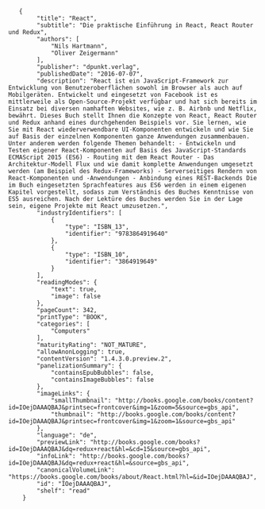        {
            "title": "React",
            "subtitle": "Die praktische Einführung in React, React Router und Redux",
            "authors": [
                "Nils Hartmann",
                "Oliver Zeigermann"
            ],
            "publisher": "dpunkt.verlag",
            "publishedDate": "2016-07-07",
            "description": "React ist ein JavaScript-Framework zur Entwicklung von Benutzeroberflächen sowohl im Browser als auch auf Mobilgeräten. Entwickelt und eingesetzt von Facebook ist es mittlerweile als Open-Source-Projekt verfügbar und hat sich bereits im Einsatz bei diversen namhaften Websites, wie z. B. Airbnb und Netflix, bewährt. Dieses Buch stellt Ihnen die Konzepte von React, React Router und Redux anhand eines durchgehenden Beispiels vor. Sie lernen, wie Sie mit React wiederverwendbare UI-Komponenten entwickeln und wie Sie auf Basis der einzelnen Komponenten ganze Anwendungen zusammenbauen. Unter anderem werden folgende Themen behandelt: - Entwickeln und Testen eigener React-Komponenten auf Basis des JavaScript-Standards ECMAScript 2015 (ES6) - Routing mit dem React Router - Das Architektur-Modell Flux und wie damit komplette Anwendungen umgesetzt werden (am Beispiel des Redux-Frameworks) - Serverseitiges Rendern von React-Komponenten und -Anwendungen - Anbindung eines REST-Backends Die im Buch eingesetzten Sprachfeatures aus ES6 werden in einem eigenen Kapitel vorgestellt, sodass zum Verständnis des Buches Kenntnisse von ES5 ausreichen. Nach der Lektüre des Buches werden Sie in der Lage sein, eigene Projekte mit React umzusetzen.",
            "industryIdentifiers": [
                {
                    "type": "ISBN_13",
                    "identifier": "9783864919640"
                },
                {
                    "type": "ISBN_10",
                    "identifier": "3864919649"
                }
            ],
            "readingModes": {
                "text": true,
                "image": false
            },
            "pageCount": 342,
            "printType": "BOOK",
            "categories": [
                "Computers"
            ],
            "maturityRating": "NOT_MATURE",
            "allowAnonLogging": true,
            "contentVersion": "1.4.3.0.preview.2",
            "panelizationSummary": {
                "containsEpubBubbles": false,
                "containsImageBubbles": false
            },
            "imageLinks": {
                "smallThumbnail": "http://books.google.com/books/content?id=IOejDAAAQBAJ&printsec=frontcover&img=1&zoom=5&source=gbs_api",
                "thumbnail": "http://books.google.com/books/content?id=IOejDAAAQBAJ&printsec=frontcover&img=1&zoom=1&source=gbs_api"
            },
            "language": "de",
            "previewLink": "http://books.google.com/books?id=IOejDAAAQBAJ&dq=redux+react&hl=&cd=15&source=gbs_api",
            "infoLink": "http://books.google.com/books?id=IOejDAAAQBAJ&dq=redux+react&hl=&source=gbs_api",
            "canonicalVolumeLink": "https://books.google.com/books/about/React.html?hl=&id=IOejDAAAQBAJ",
            "id": "IOejDAAAQBAJ",
            "shelf": "read"
        }

